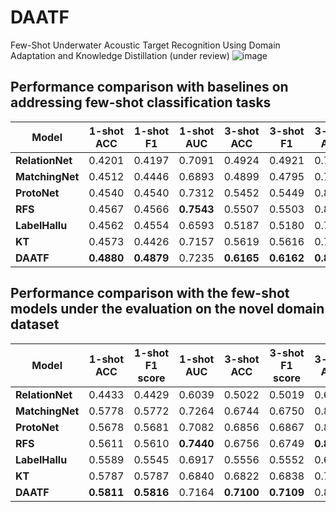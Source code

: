 # DAATF
Few-Shot Underwater Acoustic Target Recognition Using Domain Adaptation and Knowledge Distillation (under review)
![image](https://github.com/user-attachments/assets/a5e9ce9a-c1a7-44e3-8546-fbba8a1fbb6b)



## Performance comparison with baselines on addressing few-shot classification tasks


| Model           | 1-shot ACC | 1-shot F1  | 1-shot AUC | 3-shot ACC | 3-shot F1  | 3-shot AUC | 5-shot ACC | 5-shot F1  | 5-shot AUC |
|-----------------|------------|-----------------|------------|------------|-----------------|------------|------------|-----------------|------------|
| **RelationNet** | 0.4201     | 0.4197          | 0.7091     | 0.4924     | 0.4921          | 0.7720     | 0.4723     | 0.4711          | 0.7494     |
| **MatchingNet** | 0.4512     | 0.4446          | 0.6893     | 0.4899     | 0.4795           |0.7631     | 0.5304     | 0.5362          | 0.7952     |
| **ProtoNet**    | 0.4540     | 0.4540          | 0.7312     | 0.5452     | 0.5449          | 0.8021     | 0.5896     | 0.5896          | 0.8309     |
| **RFS**         | 0.4567     | 0.4566          | **0.7543** | 0.5507     | 0.5503          | 0.8122     | 0.5924     | 0.5921          | 0.8344     |
| **LabelHallu**  | 0.4562     | 0.4554          | 0.6593     | 0.5187     | 0.5180          | 0.7426     | 0.6007     | 0.6006          | 0.8184     |
| **KT**          | 0.4573     | 0.4426          | 0.7157     | 0.5619     | 0.5616          | 0.7741     | 0.6676     | 0.6683          | 0.8374     |
| **DAATF**       | **0.4880** | **0.4879**      | 0.7235     | **0.6165** | **0.6162**      | **0.8247** | **0.7128** | **0.7127**      | **0.8957** |

## Performance comparison with the few-shot models under the evaluation on the novel domain dataset

| Model           | 1-shot ACC | 1-shot F1 score | 1-shot AUC | 3-shot ACC | 3-shot F1 score | 3-shot AUC | 5-shot ACC | 5-shot F1 score | 5-shot AUC |
| --------------- | ---------- | --------------- | ---------- | ---------- | --------------- | ---------- | ---------- | --------------- | ---------- |
| **RelationNet** | 0.4433     | 0.4429          | 0.6039     | 0.5022     | 0.5019          | 0.6364     | 0.5056     | 0.5051          | 0.6459     |
| **MatchingNet** | 0.5778     | 0.5772          | 0.7264     | 0.6744     | 0.6750          | 0.8230     | 0.6944     | 0.6943          | 0.8528     |
| **ProtoNet**    | 0.5678     | 0.5681          | 0.7082     | 0.6856     | 0.6867          | 0.8139     | 0.7144     | 0.7148          | 0.8305     |
| **RFS**         | 0.5611     | 0.5610          | **0.7440** | 0.6756     | 0.6749          | **0.8333** | 0.7144     | 0.7142          | 0.8547     |
| **LabelHallu**  | 0.5589     | 0.5545          | 0.6917     | 0.5556     | 0.5552          | 0.6884     | 0.6033     | 0.6027          | 0.7188     |
| **KT**          | 0.5787     | 0.5787          | 0.6840     | 0.6822     | 0.6838          | 0.7617     | 0.7238     | 0.7238          | 0.7928     |
| **DAATF**       | **0.5811** | **0.5816**      | 0.7164     | **0.7100** | **0.7109**      | 0.8055     | **0.7522** | **0.7522**      | **0.8639** |

